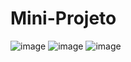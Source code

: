 # Mini-Projeto
![image](https://github.com/HelaineRibeiro/Mini-Projeto/assets/90282001/3ec0c784-e84a-4662-a869-4dcbaa004503)
![image](https://github.com/HelaineRibeiro/Mini-Projeto/assets/90282001/0fc2a204-6b8f-4671-8e05-05dfd8624bf9)
![image](https://github.com/HelaineRibeiro/Mini-Projeto/assets/90282001/d5b7124e-f150-4762-9cc2-6b853c99a0a0)
